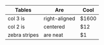 |Tables|Are|Cool|
|---|---|--|
|col 3 is|right-aligned|$1600|
|col 2 is|centered|$12|
|zebra stripes|are neat|$1|
